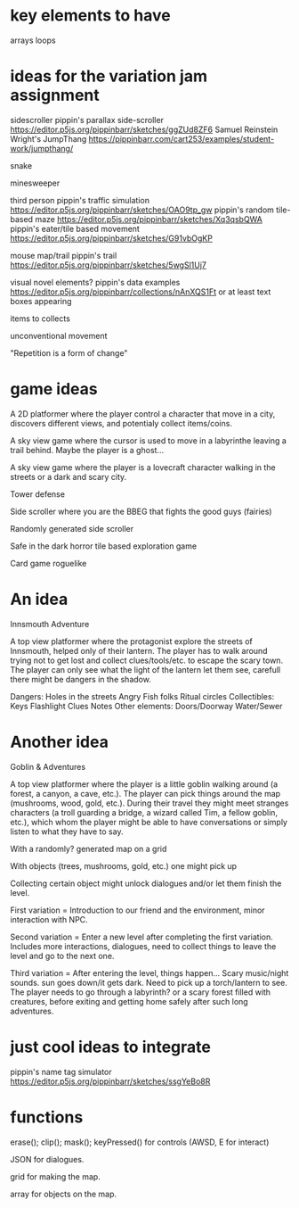 # key elements to have

arrays
loops

# ideas for the variation jam assignment

sidescroller
pippin's parallax side-scroller https://editor.p5js.org/pippinbarr/sketches/ggZUd8ZF6
Samuel Reinstein Wright's JumpThang https://pippinbarr.com/cart253/examples/student-work/jumpthang/

snake

minesweeper

third person
pippin's traffic simulation https://editor.p5js.org/pippinbarr/sketches/OAO9tp_gw
pippin's random tile-based maze https://editor.p5js.org/pippinbarr/sketches/Xq3qsbQWA
pippin's eater/tile based movement https://editor.p5js.org/pippinbarr/sketches/G91vbOgKP

mouse map/trail
pippin's trail https://editor.p5js.org/pippinbarr/sketches/5wgSl1Uj7

visual novel elements?
pippin's data examples https://editor.p5js.org/pippinbarr/collections/nAnXQS1Ft
    or at least text boxes appearing
    
items to collects

unconventional movement

"Repetition is a form of change"

# game ideas

A 2D platformer where the player control a character that move in a city, discovers different views, and potentialy collect items/coins.

A sky view game where the cursor is used to move in a labyrinthe leaving a trail behind. Maybe the player is a ghost...

A sky view game where the player is a lovecraft character walking in the streets or a dark and scary city.

Tower defense

Side scroller where you are the BBEG that fights the good guys (fairies)

Randomly generated side scroller 

Safe in the dark horror tile based exploration game

Card game roguelike

# An idea

Innsmouth Adventure

A top view platformer where the protagonist explore the streets of Innsmouth, helped only of their lantern.
The player has to walk around trying not to get lost and collect clues/tools/etc. to escape the scary town.
The player can only see what the light of the lantern let them see, carefull there might be dangers in the shadow.

Dangers:
    Holes in the streets
    Angry Fish folks
    Ritual circles
Collectibles:
    Keys
    Flashlight
    Clues
    Notes
Other elements:
    Doors/Doorway
    Water/Sewer
    
# Another idea

Goblin & Adventures

A top view platformer where the player is a little goblin walking around (a forest, a canyon, a cave, etc.).
The player can pick things around the map (mushrooms, wood, gold, etc.).
During their travel they might meet stranges characters (a troll guarding a bridge, a wizard called Tim, a fellow goblin, etc.),
which whom the player might be able to have conversations or simply listen to what they have to say.

With a randomly? generated map on a grid

With objects (trees, mushrooms, gold, etc.) one might pick up

Collecting certain object might unlock dialogues and/or let them finish the level.

First variation = 
    Introduction to our friend and the environment, minor interaction with NPC.

Second variation =
    Enter a new level after completing the first variation.
    Includes more interactions, dialogues, need to collect things to leave the level and go to the next one.

Third variation = 
    After entering the level, things happen...
        Scary music/night sounds. sun goes down/it gets dark. Need to pick up a torch/lantern to see.
    The player needs to go through a labyrinth? or a scary forest filled with creatures, before exiting and getting home safely after such long adventures.

# just cool ideas to integrate
pippin's name tag simulator https://editor.p5js.org/pippinbarr/sketches/ssgYeBo8R

# functions
erase();
clip();
mask();
keyPressed() for controls (AWSD, E for interact)

JSON for dialogues.

grid for making the map.

array for objects on the map.


